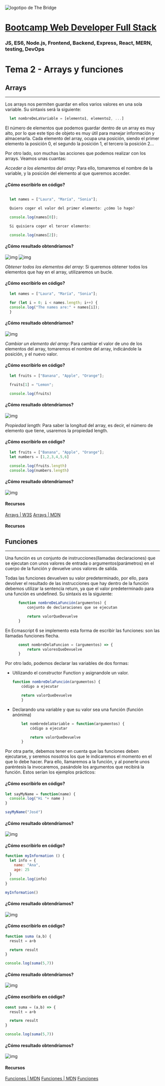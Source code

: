 ![logotipo de The Bridge](https://user-images.githubusercontent.com/27650532/77754601-e8365180-702b-11ea-8bed-5bc14a43f869.png "logotipo de The Bridge")

# [Bootcamp Web Developer Full Stack](https://www.thebridge.tech/bootcamps/bootcamp-fullstack-developer/)

### JS, ES6, Node.js, Frontend, Backend, Express, React, MERN, testing, DevOps

# **Tema 2** -  Arrays y funciones

## Arrays
***
Los arrays nos permiten guardar en ellos varios valores en una sola variable. Su sintaxis será la siguiente: 

  ```javascript
    let nombreDeLaVariable = [elemento1, elemento2, ...]
 ```

El número de elementos que podemos guardar dentro de un array es muy alto, por lo que este tipo de objeto es muy útil para manejar información y almacenarla. Cada elemento del array, ocupa una posición, siendo el primer elemento la posición 0, el segundo la posición 1, el tercero la posición 2... 

Por otro lado, son muchas las acciones que podemos realizar con los arrays. Veamos unas cuantas: 

*Acceder a los elementos del array*:
Para ello, tomaremos el nombre de la variable, y la posición del elemento al que queremos acceder. 

#### ¿Cómo escribirlo en código?

  ```javascript

    let names = ["Laura", "María", "Sonia"];

    Quiero coger el valor del primer elemento: ¿cómo lo hago? 

    console.log(names[0]);

    Si quisiera coger el tercer elemento: 

    console.log(names[2]);
  ```

#### ¿Cómo resultado obtendríamos?
![img](../../../assets/rampup/bloque03/clase2-ejemplo1.png)
![img](../../../assets/rampup/bloque03/clase2-ejemplo2.png)


*Obtener todos los elementos del array*:
Si queremos obtener todos los elementos que hay en el array, utilizaremos un bucle. 

#### ¿Cómo escribirlo en código?

  ```javascript
    let names = ["Laura", "María", "Sonia"];

    for (let i = 0; i < names.length; i++) {
    console.log("The names are:" + names[i]);
    }
  ```


#### ¿Cómo resultado obtendríamos?
![img](../../../assets/rampup/bloque03/clase2-ejemplo3.png)

*Cambiar un elemento del array*:
Para cambiar el valor de uno de los elementos del array, tomaremos el nombre del array, indicándole la posición, y el nuevo valor. 

#### ¿Cómo escribirlo en código?

  ```javascript
    let fruits = ["Banana", "Apple", "Orange"];

    fruits[1] = "Lemon";

    console.log(fruits)
  ```

#### ¿Cómo resultado obtendríamos?
![img](../../../assets/rampup/bloque03/clase2-ejemplo4.png)

*Propiedad length*:
Para saber la longitud del array, es decir, el número de elemento que tiene, usaremos la propiedad length.

#### ¿Cómo escribirlo en código?

  ```javascript
    let fruits = ["Banana", "Apple", "Orange"];
    let numbers = [1,2,3,4,5,6]

    console.log(fruits.length)
    console.log(numbers.length)
  ```

#### ¿Cómo resultado obtendríamos?
![img](../../../assets/rampup/bloque03/clase2-ejemplo5.png)


#### Recursos

[Arrays | W3S](https://www.w3schools.com/js/js_arrays.asp)
[Arrays | MDN](https://developer.mozilla.org/es/docs/Web/JavaScript/Reference/Global_Objects/Array)
#### Recursos

## Funciones
***
Una función es un conjunto de instrucciones(llamadas declaraciones) que se ejecutan con unos valores de entrada o argumentos(parámetros) en el cuerpo de la función y devuelve unos valores de salida. 

Todas las funciones devuelven su valor predeterminado, por ello, para devolver el resultado de las instrucciones que hay dentro de la función debemos utilizar la sentencia return, ya que el valor predeterminado para una función es undefined. Su sintaxis es la siguiente: 

  ```javascript
        function nombreDeLaFunción(argumentos) {
            conjunto de declaraciones que se ejecutan

            return valorQueDevuelve
        }
  ```

En Ecmascript 6 se implemento esta forma de escribir las funciones: son las llamadas funciones flecha.

  ```javascript
        const nombreDelaFuncion = (argumentos) => {
            return valoresQueDevuelve
        }
  ```

Por otro lado, podemos declarar las variables de dos formas: 

- Utilizando el constructor Function y asignandole un valor. 

    ```javascript
    function nombreDelaFunción(argumentos) {
        código a ejecutar

        return valorQueDevuelve
        }
   ```
- Declarando una variable y que su valor sea una función (función anónima)

    ```javascript
        let nombredelaVariable = function(argumentos) {
            código a ejecutar

            return valorQueDevuelve
        }
    ```


Por otra parte, debemos tener en cuenta que las funciones deben ejecutarse, y seremos nosotros los que le indicaremos el momento en el que lo debe hacer. Para ello, llamaremos a la función, y al ponerle unos paréntesis la invocaremos, pasándole los argumentos que recibirá la función. Estos serían los ejemplos prácticos: 

#### ¿Cómo escribirlo en código?

  ```javascript
  let sayMyName = function(name) {
    console.log("Hi "+ name )
  }

  sayMyName("José")
  ```
#### ¿Cómo resultado obtendríamos?
![img](../../../assets/rampup/bloque03/clase2-ejemplo13.png)

#### ¿Cómo escribirlo en código?

  ```javascript
  function myInformation () {
    let info = {
      name: "Ana",
      age: 25
    }
    console.log(info)
  }

  myInformation()
  ```
#### ¿Cómo resultado obtendríamos?
![img](../../../assets/rampup/bloque03/clase2-ejemplo14.png)

#### ¿Cómo escribirlo en código?

  ```javascript
  function suma (a,b) {
    result = a+b

    return result
  }

  console.log(suma(5,7))
  ```
#### ¿Cómo resultado obtendríamos?
![img](../../../assets/rampup/bloque03/clase2-ejemplo15.png)

#### ¿Cómo escribirlo en código?

  ```javascript
  const suma = (a,b) => {
    result = a+b

    return result
  }

  console.log(suma(5,7))
  ```
#### ¿Cómo resultado obtendríamos?
![img](../../../assets/rampup/bloque03/clase2-ejemplo15.png)

#### Recursos

[Funciones | MDN](https://developer.mozilla.org/es/docs/Web/JavaScript/Guide/Functions)
[Funciones | MDN](https://developer.mozilla.org/es/docs/Web/JavaScript/Reference/Functions)
[Funciones](https://www.w3schools.com/js/js_arrow_function.asp)


